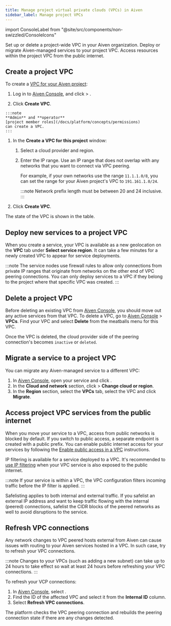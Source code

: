 ```yaml
---
title: Manage project virtual private clouds (VPCs) in Aiven
sidebar_label: Manage project VPCs
---
```


import ConsoleLabel from "@site/src/components/non-swizzled/ConsoleIcons"

Set up or delete a project-wide VPC in your Aiven organization. Deploy or migrate Aiven-managed services to your project VPC. Access resources within the project VPC from the public internet.

## Create a project VPC

To create a [VPC for your Aiven project](/docs/platform/concepts/vpcs#project-vpcs):

1.  Log in to [Aiven Console](https://console.aiven.io/), and click
    <ConsoleLabel name="services"/> > <ConsoleLabel name="vpcs"/>.

1.  Click **Create VPC**.
<!-- vale off -->
    :::note
    **Admin** and **operator**
    [project member roles](/docs/platform/concepts/permissions)
    can create a VPC.
    :::

1.  In the **Create a VPC for this project** window:

    1. Select a cloud provider and region.

    1. Enter the IP range.
       Use an IP range that does not overlap with any networks that you
       want to connect via VPC peering.

       For example, if your own
       networks use the range `11.1.1.0/8`, you can set
       the range for your Aiven project's VPC to
       `191.161.1.0/24`.

       :::note
       Network prefix length must be between 20 and 24 inclusive.
       :::

1.  Click **Create VPC**.

The state of the VPC is shown in the table.

## Deploy new services to a project VPC

When you create a service, your VPC is available as a new
geolocation on the **VPC** tab under **Select service region**. It can
take a few minutes for a newly created VPC to appear for service
deployments.

:::note
The service nodes use firewall rules to allow only connections from
private IP ranges that originate from networks on the other end of VPC
peering connections. You can only deploy services to a VPC if they
belong to the project where that specific VPC was created.
:::

## Delete a project VPC

Before deleting an existing VPC from [Aiven
Console](https://console.aiven.io/), you should move out any active
services from that VPC. To delete a VPC, go to [Aiven
Console](https://console.aiven.io/) > **VPCs**. Find your VPC and
select **Delete** from the meatballs menu for this VPC.

Once the VPC is deleted, the cloud provider side of the peering connection's
becomes `inactive` or `deleted`.

## Migrate a service to a project VPC

You can migrate any Aiven-managed service to a different VPC:

1. In [Aiven Console](https://console.aiven.io/), open your service and click <ConsoleLabel name="Service settings"/>.
1. In the **Cloud and
   network** section, click <ConsoleLabel name="actions"/> >  **Change cloud or region**.
1. In the **Region** section, select the **VPCs** tab, select the VPC and click **Migrate**.

## Access project VPC services from the public internet

When you move your service to a VPC, access from public networks is
blocked by default. If you switch to public access, a separate endpoint
is created with a public prefix. You can enable public internet access
for your services by following the
[Enable public access in a VPC](/docs/platform/howto/public-access-in-vpc) instructions.

IP filtering is available for a service deployed to a VPC. It's recommended to
[use IP filtering](/docs/platform/howto/restrict-access#restrict-access) when your VPC
service is also exposed to the public internet.

:::note
If your service is within a VPC, the VPC configuration filters incoming traffic before the
IP filter is applied.
:::

Safelisting applies to both internal and external traffic. If you
safelist an external IP address and want to keep traffic flowing with
the internal (peered) connections, safelist the CIDR blocks of the peered networks as well
to avoid disruptions to the service.

## Refresh VPC connections

Any network changes to VPC peered hosts external from Aiven can cause
issues with routing to your Aiven services hosted in a VPC. In such
case, try to refresh your VPC connections.

:::note
Changes to your VPCs (such as adding a new subnet) can take up to 24
hours to take effect so wait at least 24 hours before refreshing your VPC
connections.
:::

To refresh your VCP connections:

1. In [Aiven Console](https://console.aiven.io/), select <ConsoleLabel name="vpcs"/>.
1. Find the ID of the affected VPC and select it from the **Internal
   ID** column.
1. Select **Refresh VPC connections**.

The platform checks the VPC peering connection and rebuilds the peering
connection state if there are any changes detected.
